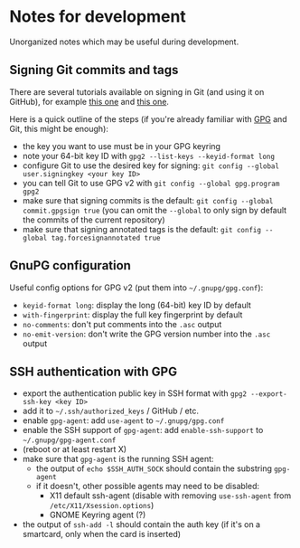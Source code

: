 <!--

   Copyright 2016 Daniel Urban

   Licensed under the Apache License, Version 2.0 (the "License");
   you may not use this file except in compliance with the License.
   You may obtain a copy of the License at

       http://www.apache.org/licenses/LICENSE-2.0

   Unless required by applicable law or agreed to in writing, software
   distributed under the License is distributed on an "AS IS" BASIS,
   WITHOUT WARRANTIES OR CONDITIONS OF ANY KIND, either express or implied.
   See the License for the specific language governing permissions and
   limitations under the License.

--->

# Notes for development

Unorganized notes which may be useful during development.

## Signing Git commits and tags

There are several tutorials available on signing
in Git (and using it on GitHub), for example
[this one](https://git-scm.com/book/en/v2/Git-Tools-Signing-Your-Work)
and [this one](https://help.github.com/categories/gpg/).

Here is a quick outline of the steps (if you're already
familiar with [GPG](https://www.gnupg.org) and Git,
this might be enough):

- the key you want to use must be in your GPG keyring
- note your 64-bit key ID with `gpg2 --list-keys --keyid-format long`
- configure Git to use the desired key for signing:
  `git config --global user.signingkey <your key ID>`
- you can tell Git to use GPG v2 with `git config --global gpg.program gpg2`
- make sure that signing commits is the default:
  `git config --global commit.gpgsign true` (you can omit the `--global`
  to only sign by default the commits of the current repository)
- make sure that signing annotated tags is the default:
  `git config --global tag.forcesignannotated true`

## GnuPG configuration

Useful config options for GPG v2 (put them into `~/.gnupg/gpg.conf`):

- `keyid-format long`: display the long (64-bit) key ID by default
- `with-fingerprint`: display the full key fingerprint by default
- `no-comments`: don't put comments into the `.asc` output
- `no-emit-version`: don't write the GPG version number into the `.asc` output

## SSH authentication with GPG

- export the authentication public key in SSH format with `gpg2 --export-ssh-key <key ID>`
- add it to `~/.ssh/authorized_keys` / GitHub / etc.
- enable `gpg-agent`: add `use-agent` to `~/.gnupg/gpg.conf`
- enable the SSH support of `gpg-agent`: add `enable-ssh-support` to `~/.gnupg/gpg-agent.conf`
- (reboot or at least restart X)
- make sure that `gpg-agent` is the running SSH agent:
    - the output of `echo $SSH_AUTH_SOCK` should contain the substring `gpg-agent`
    - if it doesn't, other possible agents may need to be disabled:
        - X11 default ssh-agent (disable with removing `use-ssh-agent` from `/etc/X11/Xsession.options`)
        - GNOME Keyring agent (?)
- the output of `ssh-add -l` should contain the auth key
  (if it's on a smartcard, only when the card is inserted)
